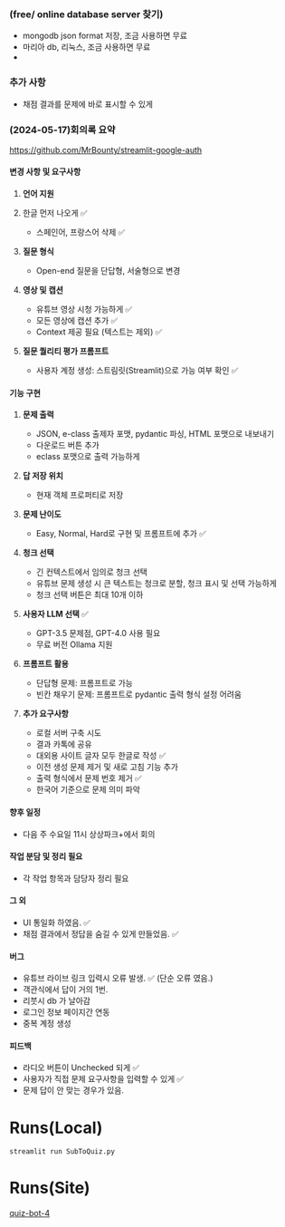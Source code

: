 ### (free/ online database server 찾기)
- mongodb json format 저장, 조금 사용하면 무료
- 마리아 db, 리눅스, 조금 사용하면 무료
- 
### 추가 사항
- 채점 결과를 문제에 바로 표시할 수 있게
### (2024-05-17)회의록 요약
https://github.com/MrBounty/streamlit-google-auth
#### 변경 사항 및 요구사항
1. **언어 지원**
2. 한글 먼저 나오게 ✅
   - 스페인어, 프랑스어 삭제 ✅

3. **질문 형식**
   - Open-end 질문을 단답형, 서술형으로 변경

4. **영상 및 캡션**
   - 유튜브 영상 시청 가능하게 ✅
   - 모든 영상에 캡션 추가 ✅
   - Context 제공 필요 (텍스트는 제외) ✅

5. **질문 퀄리티 평가 프롬프트**
   - 사용자 계정 생성: 스트림릿(Streamlit)으로 가능 여부 확인 ✅

#### 기능 구현
1. **문제 출력**
   - JSON, e-class 출제자 포맷, pydantic 파싱, HTML 포맷으로 내보내기
   - 다운로드 버튼 추가
   - eclass 포맷으로 출력 가능하게

2. **답 저장 위치**
   - 현재 객체 프로퍼티로 저장

3. **문제 난이도** 
   - Easy, Normal, Hard로 구현 및 프롬프트에 추가 ✅

4. **청크 선택**
   - 긴 컨텍스트에서 임의로 청크 선택
   - 유튜브 문제 생성 시 큰 텍스트는 청크로 분할, 청크 표시 및 선택 가능하게
   - 청크 선택 버튼은 최대 10개 이하

5. **사용자 LLM 선택** ✅
   - GPT-3.5 문제점, GPT-4.0 사용 필요
   - 무료 버전 Ollama 지원

6. **프롬프트 활용**
   - 단답형 문제: 프롬프트로 가능
   - 빈칸 채우기 문제: 프롬프트로 pydantic 출력 형식 설정 어려움

7. **추가 요구사항**
   - 로컬 서버 구축 시도
   - 결과 카톡에 공유 
   - 대외용 사이트 글자 모두 한글로 작성 ✅
   - 이전 생성 문제 제거 및 새로 고침 기능 추가
   - 출력 형식에서 문제 번호 제거 ✅
   - 한국어 기준으로 문제 의미 파악 

#### 향후 일정
- 다음 주 수요일 11시 상상파크+에서 회의

#### 작업 분담 및 정리 필요
- 각 작업 항목과 담당자 정리 필요

#### 그 외
- UI 통일화 하였음. ✅
- 채점 결과에서 정답을 숨길 수 있게 만들었음. ✅

#### 버그
- 유튜브 라이브 링크 입력시 오류 발생. ✅ (단순 오류 였음.)
- 객관식에서 답이 거의 1번.
- 리붓시 db 가 날아감
- 로그인 정보 페이지간 연동
- 중복 계정 생성

#### 피드백
- 라디오 버튼이 Unchecked 되게 ✅
- 사용자가 직접 문제 요구사항을 입력할 수 있게 ✅
- 문제 답이 안 맞는 경우가 있음.

# Runs(Local)
```python
streamlit run SubToQuiz.py
```

# Runs(Site)
[quiz-bot-4](https://quiz-bot-4.streamlit.app/)

